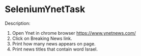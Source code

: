 # SeleniumYnetTask
Description:
1. Open Ynet in chrome browser https://www.ynetnews.com/
2. Click on Breaking News link.
3. Print how many news appears on page.
4. Print news titles that contain word Israel.
